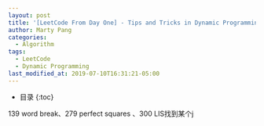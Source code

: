 ```yaml
---
layout: post
title: '[LeetCode From Day One] - Tips and Tricks in Dynamic Programming'
author: Marty Pang
categories: 
  - Algorithm
tags: 
  - LeetCode
  - Dynamic Programming
last_modified_at: 2019-07-10T16:31:21-05:00
---
```





* 目录
{:toc}

139 word break、279 perfect squares 、300 LIS找到某个j
